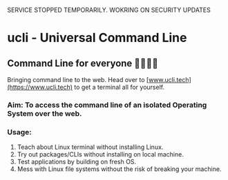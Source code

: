 SERVICE STOPPED TEMPORARILY. WOKRING ON SECURITY UPDATES
# ucli - Universal Command Line

## Command Line for everyone 👨‍👩‍👧‍👦

Bringing command line to the web. Head over to [www.ucli.tech](https://www.ucli.tech) to get a terminal all for yourself.

### Aim: To access the command line of an isolated Operating System over the web.

### Usage: 
1. Teach about Linux terminal without installing Linux. 
2. Try out packages/CLIs without installing on local machine. 
3. Test applications by building on fresh OS.
4. Mess with Linux file systems without the risk of breaking your machine. 
